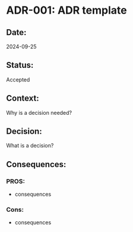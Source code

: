 # ADR-001: ADR template

## Date:
2024-09-25

## Status:
Accepted

## Context:
Why is a decision needed?

## Decision:
What is a decision?

## Consequences:
### PROS:
- consequences

### Cons:
- consequences